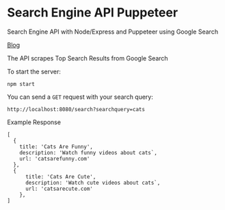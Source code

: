 # Search Engine API Puppeteer

Search Engine API with Node/Express and Puppeteer using Google Search

[Blog](https://dev.to/waqasabbasi/optimizing-and-deploying-puppeteer-web-scraper-1nll)

The API scrapes Top Search Results from Google Search

To start the server:
```
npm start
```

You can send a `GET` request with your search query:
```
http://localhost:8080/search?searchquery=cats
```

Example Response
```
[
  {
    title: 'Cats Are Funny',
    description: 'Watch funny videos about cats`,
    url: 'catsarefunny.com'
  },
  {
      title: 'Cats Are Cute',
      description: 'Watch cute videos about cats`,
      url: 'catsarecute.com'
    },
]
```
